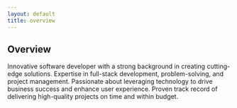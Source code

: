 ```yaml
---
layout: default
title: overview
---
```


## Overview

Innovative software developer with a strong background in creating cutting-edge solutions. Expertise in full-stack development, problem-solving, and project management. Passionate about leveraging technology to drive business success and enhance user experience. Proven track record of delivering high-quality projects on time and within budget.